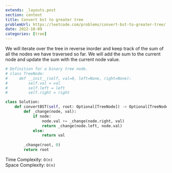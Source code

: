 ```yaml
---
extends: _layouts.post
section: content
title: Convert bst to greater tree
problemUrl: https://leetcode.com/problems/convert-bst-to-greater-tree/
date: 2022-10-09
categories: [tree]
---
```


We will iterate over the tree in reverse inorder and keep track of the sum of all the nodes we have traversed so far. We will add the sum to the current node and update the sum with the current node value.

```python
# Definition for a binary tree node.
# class TreeNode:
#     def __init__(self, val=0, left=None, right=None):
#         self.val = val
#         self.left = left
#         self.right = right

class Solution:
    def convertBST(self, root: Optional[TreeNode]) -> Optional[TreeNode]:
        def _change(node, val):
            if node:
                node.val += _change(node.right, val)
                return _change(node.left, node.val)
            else:
                return val
        
        _change(root, 0)
        return root
```

Time Complexity: `O(n)` <br/>
Space Complexity: `O(n)`